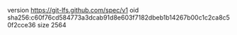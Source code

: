 version https://git-lfs.github.com/spec/v1
oid sha256:c60f76cd584773a3dcab91d8e603f7182dbeb1b14267b00c1c2ca8c50f2cce36
size 2564
